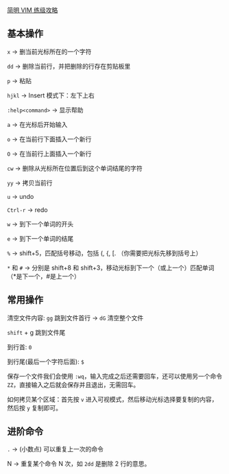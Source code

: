 [简明 VIM 练级攻略](https://coolshell.cn/articles/5426.html)

## 基本操作

`x` -> 删当前光标所在的一个字符

`dd` -> 删除当前行，并把删除的行存在剪贴板里

`p` -> 粘贴

`hjkl` -> Insert 模式下：左下上右

`:help<command>` -> 显示帮助

`a` -> 在光标后开始输入

`o` -> 在当前行下面插入一个新行

`O` -> 在当前行上面插入一个新行

`cw` -> 删除从光标所在位置后到这个单词结尾的字符

`yy` -> 拷贝当前行

`u` -> undo

`Ctrl-r` -> redo

`w` -> 到下一个单词的开头

`e` -> 到下一个单词的结尾

`%` -> shift+5，匹配括号移动，包括 (, {, [. （你需要把光标先移到括号上）

`*` 和 `#` -> 分别是 shift+8 和 shift+3，移动光标到下一个（或上一个）匹配单词（*是下一个，#是上一个）

## 常用操作
清空文件内容: `gg` 跳到文件首行 -> `dG` 清空整个文件

`shift` + g 跳到文件尾

到行首: `0`

到行尾(最后一个字符后面): `$`

保存一个文件我们会使用 `:wq`，输入完成之后还需要回车，还可以使用另一个命令 `ZZ`，直接输入之后就会保存并且退出，无需回车。

如何拷贝某个区域：首先按 `v` 进入可视模式，然后移动光标选择要复制的内容，然后按 `y` 复制即可。

## 进阶命令
`.` -> (小数点) 可以重复上一次的命令

N<command> -> 重复某个命令 N 次，如 `2dd` 是删除 2 行的意思。
